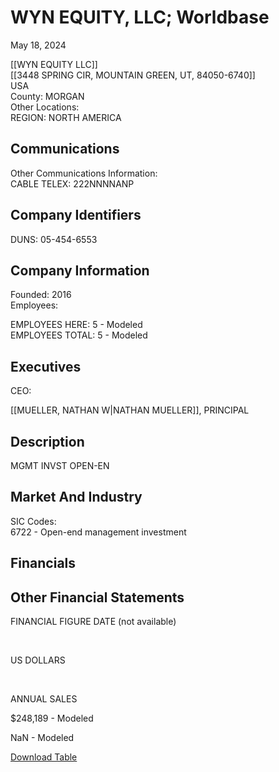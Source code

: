 # WYN EQUITY, LLC; Worldbase

May 18, 2024

  
[[WYN EQUITY LLC]]  
[[3448 SPRING CIR, MOUNTAIN GREEN, UT, 84050-6740]]  
USA  
County: MORGAN  
Other Locations:   
REGION: NORTH AMERICA  
  

## Communications

  
Other Communications Information:   
CABLE TELEX: 222NNNNANP  
  

## Company Identifiers

  
DUNS: 05-454-6553  
  

## Company Information

  
Founded: 2016  
Employees:   
  
EMPLOYEES HERE: 5 - Modeled  
EMPLOYEES TOTAL: 5 - Modeled  
  

## Executives

  
  

CEO:

[[MUELLER, NATHAN W|NATHAN MUELLER]], PRINCIPAL

  
  

## Description

  
MGMT INVST OPEN-EN  
  

## Market And Industry

  
SIC Codes:   
6722 - Open-end management investment  
  

## Financials

  
  

## Other Financial Statements

  
  
FINANCIAL FIGURE DATE (not available)

 

US DOLLARS

 

ANNUAL SALES

$248,189 - Modeled

NaN - Modeled

[Download Table](https://w3.lexis.com/newlexisdossier/browse/doc.do?prod=CD&endDocNo=50&ppapi=false&dedupeTotalDocCount=0&format=GNBFULL&dedupeTOCTotalDocCount=0&startDocNo=1&docNo=1&pageNum=1&risb=f74d910d-ac7f-4813-aa06-a7a93e53e6c4&alertCount=false&LC=US&host=NewLexis&reportKey=references_report#)





